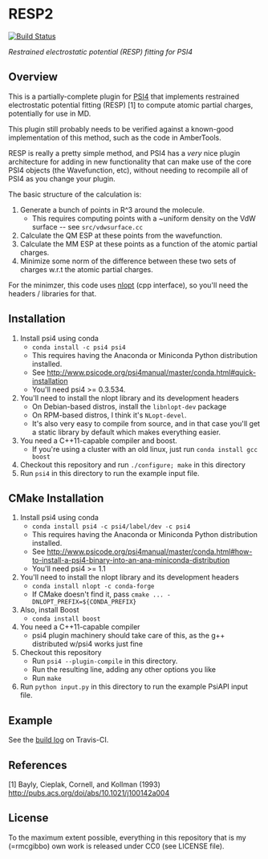 # RESP2
[![Build Status](https://travis-ci.org/rmcgibbo/resp2.svg?branch=master)](https://travis-ci.org/rmcgibbo/resp2)

_Restrained electrostatic potential (RESP) fitting for PSI4_

Overview
--------

This is a partially-complete plugin for [PSI4](https://github.com/psi4/psi4public) that implements restrained electrostatic potential fitting (RESP) [1] to compute atomic partial charges, potentially for use in MD.

This plugin still probably needs to be verified against a known-good implementation of this method, such as the code in AmberTools.

RESP is really a pretty simple method, and PSI4 has a _very_ nice plugin architecture for adding in new functionality that
can make use of the core PSI4 objects (the Wavefunction, etc), without needing to recompile all of PSI4 as you change your plugin.

The basic structure of the calculation is:

1. Generate a bunch of points in R^3 around the molecule.
   * This requires computing points with a ~uniform density on the VdW surface -- see ``src/vdwsurface.cc``
2. Calculate the QM ESP at these points from the wavefunction.
3. Calculate the MM ESP at these points as a function of the atomic partial charges.
4. Minimize some norm of the difference between these two sets of charges w.r.t the atomic partial charges.

For the minimzer, this code  uses [nlopt](http://ab-initio.mit.edu/wiki/index.php/NLopt) (cpp interface), so you'll
need the headers / libraries for that.

Installation
------------
1. Install psi4 using conda
   * `conda install -c psi4 psi4`
   * This requires having the Anaconda or Miniconda Python distribution installed.
   * See http://www.psicode.org/psi4manual/master/conda.html#quick-installation
   * You'll need psi4 >= 0.3.534.
2. You'll need to install the nlopt library and its development headers
   * On Debian-based distros, install the `libnlopt-dev` package
   * On RPM-based distros, I think it's `NLopt-devel`.
   * It's also very easy to compile from source, and in that case you'll get a static
     library by default which makes everything easier.
3. You need a C++11-capable compiler and boost.
   * If you're using a cluster with an old linux, just run
     `conda install gcc boost`
4. Checkout this repository and run `./configure; make` in this directory
5. Run `psi4` in this directory to run the example input file.

CMake Installation
------------------
1. Install psi4 using conda
   * `conda install psi4 -c psi4/label/dev -c psi4`
   * This requires having the Anaconda or Miniconda Python distribution installed.
   * See http://www.psicode.org/psi4manual/master/conda.html#how-to-install-a-psi4-binary-into-an-ana-miniconda-distribution
   * You'll need psi4 >= 1.1
2. You'll need to install the nlopt library and its development headers
   * `conda install nlopt -c conda-forge`
   * If CMake doesn't find it, pass `cmake ... -DNLOPT_PREFIX=${CONDA_PREFIX}`
3. Also, install Boost 
   * `conda install boost`
3. You need a C++11-capable compiler
   * psi4 plugin machinery should take care of this, as the g++ distributed w/psi4 works just fine
4. Checkout this repository
   * Run `psi4 --plugin-compile` in this directory.
   * Run the resulting line, adding any other options you like
   * Run `make`
5. Run `python input.py` in this directory to run the example PsiAPI input file.

Example
-------
See the [build log](https://travis-ci.org/rmcgibbo/resp2) on Travis-CI.

References
----------
[1] Bayly, Cieplak, Cornell, and Kollman (1993) http://pubs.acs.org/doi/abs/10.1021/j100142a004

License
-------
To the maximum extent possible, everything in this repository that is my (=rmcgibbo) own work
is released under CC0 (see LICENSE file).
